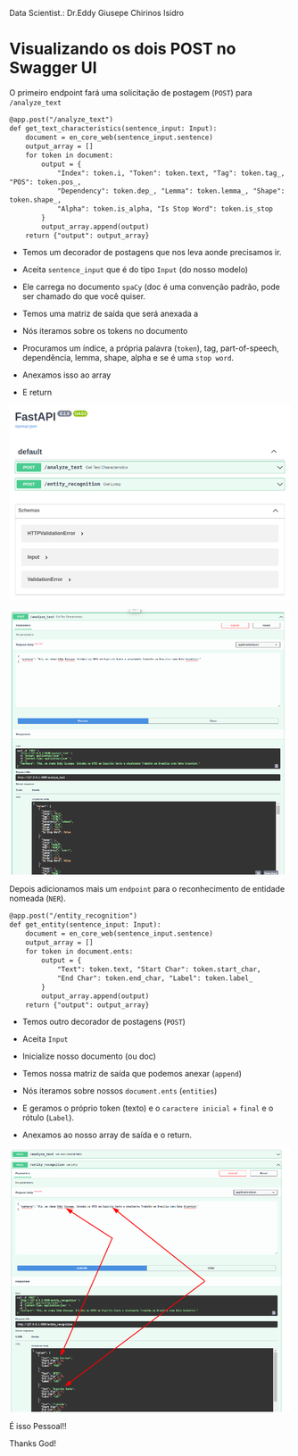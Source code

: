 Data Scientist.: Dr.Eddy Giusepe Chirinos Isidro

# Visualizando os dois POST no Swagger UI

O primeiro endpoint fará uma solicitação de postagem (`POST`) para `/analyze_text`

```
@app.post("/analyze_text")
def get_text_characteristics(sentence_input: Input):
    document = en_core_web(sentence_input.sentence)
    output_array = []
    for token in document:
        output = {
            "Index": token.i, "Token": token.text, "Tag": token.tag_, "POS": token.pos_,
            "Dependency": token.dep_, "Lemma": token.lemma_, "Shape": token.shape_,
            "Alpha": token.is_alpha, "Is Stop Word": token.is_stop
        }
        output_array.append(output)
    return {"output": output_array}
```

* Temos um decorador de postagens que nos leva aonde precisamos ir.

* Aceita `sentence_input` que é do tipo `Input` (do nosso modelo)

* Ele carrega no documento `spaCy` (doc é uma convenção padrão, pode ser chamado do que você quiser.

* Temos uma matriz de saída que será anexada a

* Nós iteramos sobre os tokens no documento

* Procuramos um índice, a própria palavra (`token`), tag, part-of-speech, dependência, lemma, shape, alpha e se é uma `stop word`.

* Anexamos isso ao array
* E return   

![](./FastAPI_1.png)

![](./FastAPI_2.png)

Depois adicionamos mais um `endpoint` para o reconhecimento de entidade nomeada (`NER`).

```
@app.post("/entity_recognition") 
def get_entity(sentence_input: Input): 
    document = en_core_web(sentence_input.sentence) 
    output_array = [] 
    for token in document.ents: 
        output = { 
            "Text": token.text, "Start Char": token.start_char, 
            "End Char": token.end_char, "Label": token.label_ 
        } 
        output_array.append(output) 
    return {"output": output_array}
```

* Temos outro decorador de postagens (`POST`)

* Aceita `Input`

* Inicialize nosso documento (ou doc)

* Temos nossa matriz de saída que podemos anexar (`append`)

* Nós iteramos sobre nossos `document.ents` (`entities`)

* E geramos o próprio token (texto) e o `caractere inicial` + `final` e o rótulo (`Label`).

* Anexamos ao nosso array de saída e o return.

![](./FastAPI_3.png)


É isso Pessoal!!


Thanks God!